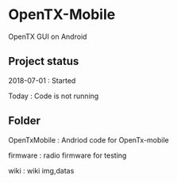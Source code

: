# OpenTX-Mobile
OpenTX GUI on Android

## Project status
 2018-07-01 : Started
 
 Today : Code is not running

## Folder
 OpenTxMobile : Andriod code for OpenTx-mobile
 
 firmware : radio firmware for testing
 
 wiki : wiki img,datas
 
